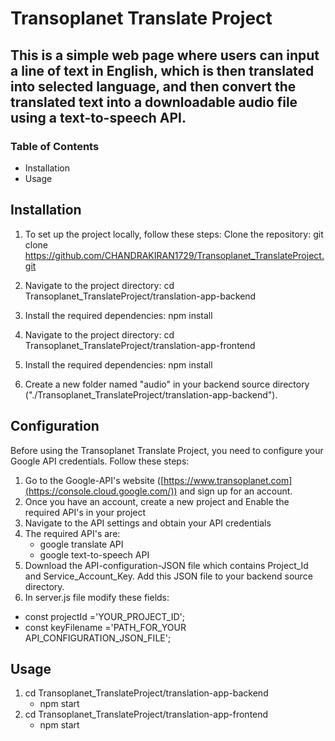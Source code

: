 # Transoplanet Translate Project
## This is a simple web page where users can input a line of text in English, which is then translated into selected language, and then convert the translated text into a downloadable audio file using a text-to-speech API.

### Table of Contents
- Installation
- Usage

## Installation
1. To set up the project locally, follow these steps:
Clone the repository:
  git clone https://github.com/CHANDRAKIRAN1729/Transoplanet_TranslateProject.git

2. Navigate to the project directory:
  cd Transoplanet_TranslateProject/translation-app-backend

3. Install the required dependencies:
  npm install

4. Navigate to the project directory:
  cd Transoplanet_TranslateProject/translation-app-frontend

5. Install the required dependencies:
  npm install

6. Create a new folder named "audio" in your backend source directory ("./Transoplanet_TranslateProject/translation-app-backend").

## Configuration
Before using the Transoplanet Translate Project, you need to configure your Google API credentials. Follow these steps:
1. Go to the Google-API's website ([https://www.transoplanet.com](https://console.cloud.google.com/)) and sign up for an account.
2. Once you have an account, create a new project and Enable the required API's in your project
3. Navigate to the API settings and obtain your API credentials
4. The required API's are:
   - google translate API
   - google text-to-speech API
5. Download the API-configuration-JSON file which contains Project_Id and Service_Account_Key. Add this JSON file to your backend source directory.
6. In server.js file modify these fields:
  - const projectId ='YOUR_PROJECT_ID';
  - const keyFilename ='PATH_FOR_YOUR API_CONFIGURATION_JSON_FILE';

## Usage
1. cd Transoplanet_TranslateProject/translation-app-backend
   - npm start
2. cd Transoplanet_TranslateProject/translation-app-frontend
   - npm start
